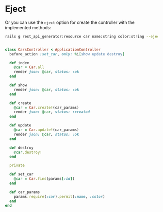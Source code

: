 # Eject

Or you can use the `eject` option for create the controller with the implemented methods:

```bash
rails g rest_api_generator:resource car name:string color:string --eject true
```

```ruby

class CarsController < ApplicationController
  before_action :set_car, only: %i[show update destroy]

  def index
    @car = Car.all
    render json: @car, status: :ok
  end

  def show
    render json: @car, status: :ok
  end

  def create
    @car = Car.create!(car_params)
    render json: @car, status: :created
  end

  def update
    @car = Car.update!(car_params)
    render json: @car, status: :ok
  end

  def destroy
    @car.destroy!
  end

  private

  def set_car
    @car = Car.find(params[:id])
  end

  def car_params
    params.require(:car).permit(:name, :color)
  end
end
```
